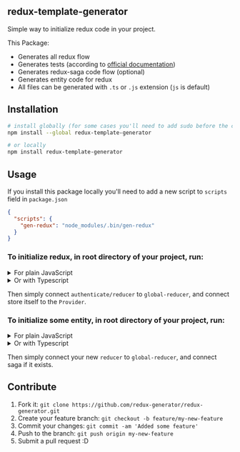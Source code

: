 ## redux-template-generator

Simple way to initialize redux code in your project. 

This Package: 

- Generates all redux flow
- Generates tests (according to [official documentation](https://redux.js.org/recipes/writing-tests))
- Generates redux-saga code flow (optional)
- Generates entity code for redux
- All files can be generated with `.ts` or `.js` extension (`js` is default)


## Installation

```sh
# install globally (for some cases you'll need to add sudo before the command)
npm install --global redux-template-generator

# or locally
npm install redux-template-generator
```

## Usage

If you install this package locally you'll need to add a new script to `scripts` field in `package.json`

```json
{
  "scripts": {
    "gen-redux": "node_modules/.bin/gen-redux"
  }
}
```

### To initialize redux, in root directory of your project, run:

<details>
    <summary>For plain JavaScript</summary>

```sh
# globally
gen-redux init-redux
# locally
npm run gen-redux init-redux
```

It will generate (redux-saga is optional):

```sh
store folder name /
  ├─ authenticate /
  │  ├─ actions.js
  │  ├─ action.test.js
  │  ├─ reducer.js
  │  ├─ reducer.test.js
  │  ├─ types.js
  │  └─ saga.js
  ├─ index.js
  ├─ global-reducer.js
  ├─ saga.js
  └─ initial-store.js
```
</details>


<details>
    <summary>Or with Typescript</summary>

```sh
# globally
gen-redux init-redux --ts or gen-redux init-redux --typescript
# locally
npm run gen-redux init-redux -- --ts or npm run gen-redux init-redux -- --typescript
```

It will generate (redux-saga is optional):

```sh
store folder name /
  ├─ authenticate /
  │  ├─ actions.ts
  │  ├─ action.test.ts
  │  ├─ reducer.ts
  │  ├─ reducer.test.ts
  │  ├─ model.ts
  │  ├─ types.ts
  │  └─ saga.ts
  ├─ index.ts
  ├─ global-reducer.ts
  ├─ model.ts
  ├─ saga.ts
  └─ initial-store.ts
```
</details>


Then simply connect `authenticate/reducer` to `global-reducer`, and connect store itself to the `Provider`.


### To initialize some entity, in root directory of your project, run:

<details>
    <summary>For plain JavaScript</summary>

```sh
# globally
gen-redux init-entity
# locally
npm run gen-redux init-entity
```

It will generate (redux-saga is optional):

```sh
folder name /
  ├─ actions.js
  ├─ action.test.js
  ├─ reducer.js
  ├─ reducer.test.js
  ├─ types.js
  └─ saga.js
```
</details>


<details>
    <summary>Or with Typescript</summary>

```sh
# globally
gen-redux init-entity --ts or gen-redux init-entity --typescript
# locally
npm run gen-redux init-entity -- --ts or npm run gen-redux init-entity -- --typescript
```

It will generate (redux-saga is optional):

```sh
folder name /
  ├─ actions.ts
  ├─ action.test.ts
  ├─ reducer.ts
  ├─ reducer.test.ts
  ├─ types.ts
  ├─ model.ts
  └─ saga.ts
```
</details>


Then simply connect your new `reducer` to `global-reducer`, and connect saga if it exists.


## Contribute

1. Fork it: `git clone https://github.com/redux-generator/redux-generator.git`
2. Create your feature branch: `git checkout -b feature/my-new-feature`
3. Commit your changes: `git commit -am 'Added some feature'`
4. Push to the branch: `git push origin my-new-feature`
5. Submit a pull request :D
